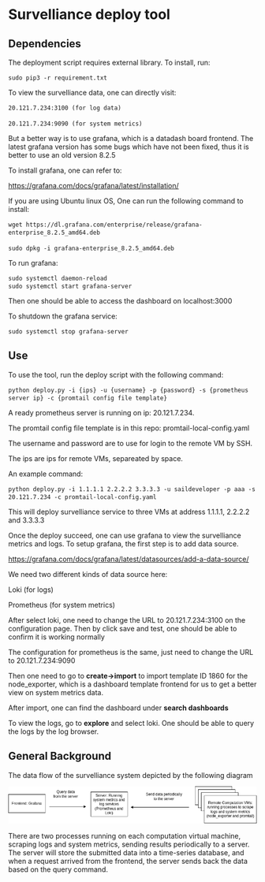 # Survelliance deploy tool

## Dependencies
The deployment script requires external library. To install, run:

```
sudo pip3 -r requirement.txt
```

To view the survelliance data, one can directly visit:

```
20.121.7.234:3100 (for log data)

20.121.7.234:9090 (for system metrics)
```

But a better way is to use grafana, which is a datadash board frontend.
The latest grafana version has some bugs which have not been fixed, thus it is better to use an old version 8.2.5

To install grafana, one can refer to:

https://grafana.com/docs/grafana/latest/installation/

If you are using Ubuntu linux OS, One can run the following command to install:

```
wget https://dl.grafana.com/enterprise/release/grafana-enterprise_8.2.5_amd64.deb

sudo dpkg -i grafana-enterprise_8.2.5_amd64.deb
```

To run grafana:
```
sudo systemctl daemon-reload
sudo systemctl start grafana-server
```
Then one should be able to access the dashboard on localhost:3000

To shutdown the grafana service:
```
sudo systemctl stop grafana-server
```

## Use
To use the tool, run the deploy script with the following command:
```
python deploy.py -i {ips} -u {username} -p {password} -s {prometheus server ip} -c {promtail config file template}
```
A ready prometheus server is running on ip: 20.121.7.234.

The promtail config file template is in this repo: promtail-local-config.yaml

The username and password are to use for login to the remote VM by SSH.

The ips are ips for remote VMs, separeated by space.

An example command:
```
python deploy.py -i 1.1.1.1 2.2.2.2 3.3.3.3 -u saildeveloper -p aaa -s 20.121.7.234 -c promtail-local-config.yaml
```
This will deploy survelliance service to three VMs at address 1.1.1.1, 2.2.2.2 and 3.3.3.3

Once the deploy succeed, one can use grafana to view the survelliance metrics and logs. To setup grafana, the first step is to add data source.

https://grafana.com/docs/grafana/latest/datasources/add-a-data-source/

We need two different kinds of data source here:

Loki (for logs)

Prometheus (for system metrics)

After select loki, one need to change the URL to 20.121.7.234:3100 on the configuration page. Then by click save and test, one should be able to confirm it is working normally

The configuration for prometheus is the same, just need to change the URL to 20.121.7.234:9090

Then one need to go to **create->import** to import template ID 1860 for the node_exporter, which is a dashboard template frontend for us to get a better view on system metrics data.

After import, one can find the dashboard under **search dashboards**

To view the logs, go to **explore** and select loki. One should be able to query the logs by the log browser.

## General Background
The data flow of the survelliance system depicted by the following diagram

![Data flow diagram](./figs/diagram.png)

There are two processes running on each computation virtual machine, scraping logs and system metrics, sending results periodically to a server. The server will store the submitted data into a time-series database, and when a request arrived from the frontend, the server sends back the data based on the query command.
